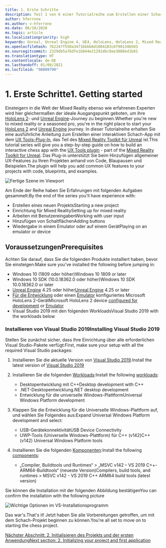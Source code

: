 ```yaml
---
title: 1. Erste Schritte
description: Teil 1 von 6 einer Tutorialreihe zum Erstellen einer Schach-App mit der Unreal Engine 4 und dem UX Tools-Plug-In des Mixed Reality-Toolkits
author: hferrone
ms.author: v-hferrone
ms.date: 06/10/2020
ms.topic: article
ms.localizationpriority: high
keywords: Unreal, Unreal Engine 4, UE4, HoloLens, HoloLens 2, Mixed Reality, Tutorial, Erste Schritte, MRTK, UXT, UX-Tools, Dokumentation, Mixed Reality-Headset Windows Mixed Reality-Headset, Virtual Reality-Headset
ms.openlocfilehash: 762247f550a3471bbbb6d1004283c6f901346503
ms.sourcegitcommit: 2329db5a76dfe1b844e21291dbc8ee3888ed1b81
ms.translationtype: HT
ms.contentlocale: de-DE
ms.lasthandoff: 01/08/2021
ms.locfileid: "98009790"
---
```

# <a name="1-getting-started"></a><span data-ttu-id="254db-104">1. Erste Schritte</span><span class="sxs-lookup"><span data-stu-id="254db-104">1. Getting started</span></span>

<span data-ttu-id="254db-105">Einsteigern in die Welt der Mixed Reality ebenso wie erfahrenen Experten wird hier gleichermaßen der ideale Ausgangspunkt geboten, um ihre [HoloLens 2](https://docs.microsoft.com/windows/mixed-reality/)- und [Unreal Engine](https://www.unrealengine.com/en-US/)-Journey zu beginnen.</span><span class="sxs-lookup"><span data-stu-id="254db-105">Whether you're new to mixed reality or a seasoned pro, you're in the right place to start your [HoloLens 2](https://docs.microsoft.com/windows/mixed-reality/) and [Unreal Engine](https://www.unrealengine.com/en-US/) journey.</span></span> <span data-ttu-id="254db-106">In dieser Tutorialreihe erhalten Sie eine ausführliche Anleitung zum Erstellen einer interaktiven Schach-App mit dem [UX Tools-Plug-In](https://github.com/microsoft/MixedReality-UXTools-Unreal), das Teil des [Mixed Reality Toolkit für Unreal](https://github.com/microsoft/MixedRealityToolkit-Unreal) ist.</span><span class="sxs-lookup"><span data-stu-id="254db-106">This tutorial series will give you a step-by-step guide on how to build an interactive chess app with the [UX Tools plugin](https://github.com/microsoft/MixedReality-UXTools-Unreal) - part of the [Mixed Reality Toolkit for Unreal](https://github.com/microsoft/MixedRealityToolkit-Unreal).</span></span> <span data-ttu-id="254db-107">Das Plug-in unterstützt Sie beim Hinzufügen allgemeiner UX-Features zu Ihren Projekten anhand von Code, Blaupausen und Beispielen.</span><span class="sxs-lookup"><span data-stu-id="254db-107">The plugin will help you add common UX features to your projects with code, blueprints, and examples.</span></span> 

![Fertige Szene im Viewport](images/unreal-uxt/5-endscene.PNG)

<span data-ttu-id="254db-109">Am Ende der Reihe haben Sie Erfahrungen mit folgenden Aufgaben gesammelt:</span><span class="sxs-lookup"><span data-stu-id="254db-109">By the end of the series you'll have experience with:</span></span>
* <span data-ttu-id="254db-110">Erstellen eines neuen Projekts</span><span class="sxs-lookup"><span data-stu-id="254db-110">Starting a new project</span></span>
* <span data-ttu-id="254db-111">Einrichtung für Mixed Reality</span><span class="sxs-lookup"><span data-stu-id="254db-111">Setting up for mixed reality</span></span>
* <span data-ttu-id="254db-112">Arbeiten mit Benutzereingaben</span><span class="sxs-lookup"><span data-stu-id="254db-112">Working with user input</span></span>
* <span data-ttu-id="254db-113">Hinzufügen von Schaltflächen</span><span class="sxs-lookup"><span data-stu-id="254db-113">Adding buttons</span></span>
* <span data-ttu-id="254db-114">Wiedergabe in einem Emulator oder auf einem Gerät</span><span class="sxs-lookup"><span data-stu-id="254db-114">Playing on an emulator or device</span></span>

## <a name="prerequisites"></a><span data-ttu-id="254db-115">Voraussetzungen</span><span class="sxs-lookup"><span data-stu-id="254db-115">Prerequisites</span></span>

<span data-ttu-id="254db-116">Achten Sie darauf, dass Sie die folgenden Produkte installiert haben, bevor Sie einsteigen:</span><span class="sxs-lookup"><span data-stu-id="254db-116">Make sure you've installed the following before jumping in:</span></span>
* <span data-ttu-id="254db-117">Windows 10 (1809 oder höher)</span><span class="sxs-lookup"><span data-stu-id="254db-117">Windows 10 1809 or later</span></span>
* <span data-ttu-id="254db-118">Windows 10 SDK (10.0.18362.0 oder höher)</span><span class="sxs-lookup"><span data-stu-id="254db-118">Windows 10 SDK 10.0.18362.0 or later</span></span>
* <span data-ttu-id="254db-119">[Unreal Engine](https://www.unrealengine.com/en-US/get-now) 4.25 oder höher</span><span class="sxs-lookup"><span data-stu-id="254db-119">[Unreal Engine](https://www.unrealengine.com/en-US/get-now) 4.25 or later</span></span>
* <span data-ttu-id="254db-120">[Für die Entwicklung](../../platform-capabilities-and-apis/using-visual-studio.md#enabling-developer-mode) oder einen [Emulator](../../platform-capabilities-and-apis/using-the-hololens-emulator.md#hololens-2-emulator-overview) konfiguriertes Microsoft HoloLens 2-Gerät</span><span class="sxs-lookup"><span data-stu-id="254db-120">Microsoft HoloLens 2 device [configured for development](../../platform-capabilities-and-apis/using-visual-studio.md#enabling-developer-mode) or [Emulator](../../platform-capabilities-and-apis/using-the-hololens-emulator.md#hololens-2-emulator-overview)</span></span>
* <span data-ttu-id="254db-121">Visual Studio 2019 mit den folgenden Workloads</span><span class="sxs-lookup"><span data-stu-id="254db-121">Visual Studio 2019 with the workloads below</span></span>

### <a name="installing-visual-studio-2019"></a><span data-ttu-id="254db-122">Installieren von Visual Studio 2019</span><span class="sxs-lookup"><span data-stu-id="254db-122">Installing Visual Studio 2019</span></span>

<span data-ttu-id="254db-123">Stellen Sie zunächst sicher, dass Ihre Einrichtung über alle erforderlichen Visual Studio-Pakete verfügt:</span><span class="sxs-lookup"><span data-stu-id="254db-123">First, make sure your setup with all the required Visual Studio packages:</span></span>
1. <span data-ttu-id="254db-124">Installieren Sie die aktuelle Version von [Visual Studio 2019](https://visualstudio.microsoft.com/downloads/).</span><span class="sxs-lookup"><span data-stu-id="254db-124">Install the latest version of [Visual Studio 2019](https://visualstudio.microsoft.com/downloads/)</span></span>
1. <span data-ttu-id="254db-125">Installieren Sie die folgenden [Workloads](https://docs.microsoft.com/visualstudio/install/modify-visual-studio?#modify-workloads):</span><span class="sxs-lookup"><span data-stu-id="254db-125">Install the following [workloads](https://docs.microsoft.com/visualstudio/install/modify-visual-studio?#modify-workloads):</span></span>
    * <span data-ttu-id="254db-126">Desktopentwicklung mit C++</span><span class="sxs-lookup"><span data-stu-id="254db-126">Desktop development with C++</span></span>
    * <span data-ttu-id="254db-127">.NET-Desktopentwicklung</span><span class="sxs-lookup"><span data-stu-id="254db-127">.NET desktop development</span></span>
    * <span data-ttu-id="254db-128">Entwicklung für die universelle Windows-Plattform</span><span class="sxs-lookup"><span data-stu-id="254db-128">Universal Windows Platform development</span></span>
1. <span data-ttu-id="254db-129">Klappen Sie die Entwicklung für die Universelle Windows-Plattform auf, und wählen Sie Folgendes aus:</span><span class="sxs-lookup"><span data-stu-id="254db-129">Expand Universal Windows Platform development and select:</span></span> 
    * <span data-ttu-id="254db-130">USB-Gerätekonnektivität</span><span class="sxs-lookup"><span data-stu-id="254db-130">USB Device Connectivity</span></span>
    * <span data-ttu-id="254db-131">UWP-Tools (Universelle Windows-Plattform) für C++ (v142)</span><span class="sxs-lookup"><span data-stu-id="254db-131">C++ (v142) Universal Windows Platform tools</span></span>

1. <span data-ttu-id="254db-132">Installieren Sie die folgenden [Komponenten](https://docs.microsoft.com/visualstudio/install/modify-visual-studio?#modify-individual-components):</span><span class="sxs-lookup"><span data-stu-id="254db-132">Install the following [components](https://docs.microsoft.com/visualstudio/install/modify-visual-studio?#modify-individual-components):</span></span>
    * <span data-ttu-id="254db-133">„Compiler, Buildtools und Runtimes“ > „MSVC v142 – VS 2019 C++-ARM64-Buildtools“ (neueste Version)</span><span class="sxs-lookup"><span data-stu-id="254db-133">Compilers, build tools, and runtimes > MSVC v142 - VS 2019 C++ ARM64 build tools (latest version)</span></span>

<span data-ttu-id="254db-134">Sie können die Installation mit der folgenden Abbildung bestätigen</span><span class="sxs-lookup"><span data-stu-id="254db-134">You can confirm the installation with the following picture</span></span>

![Wichtige Optionen im VS-Installationsprogramm](images/unreal-uxt/1-install-the-tools.png)

<span data-ttu-id="254db-136">Das war's.</span><span class="sxs-lookup"><span data-stu-id="254db-136">That's it!</span></span> <span data-ttu-id="254db-137">Jetzt haben Sie alle Vorbereitungen getroffen, um mit dem Schach-Projekt beginnen zu können.</span><span class="sxs-lookup"><span data-stu-id="254db-137">You're all set to move on to starting the chess project.</span></span>

[<span data-ttu-id="254db-138">Nächster Abschnitt: 2. Initialisieren des Projekts und der ersten Anwendung</span><span class="sxs-lookup"><span data-stu-id="254db-138">Next section: 2. Initializing your project and first application</span></span>](unreal-uxt-ch2.md)